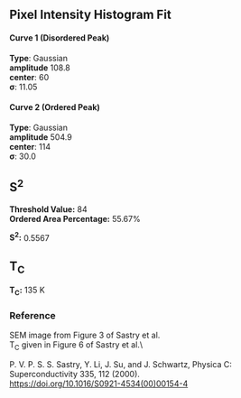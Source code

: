 ## Pixel Intensity Histogram Fit

#### Curve 1 (Disordered Peak)
**Type**: Gaussian\
**amplitude** 108.8\
**center**: 60\
**σ**: 11.05

#### Curve 2 (Ordered Peak)
**Type**: Gaussian\
**amplitude** 504.9\
**center**: 114\
**σ**: 30.0



## S<sup>2</sup>

**Threshold Value:** 84\
**Ordered Area Percentage:** 55.67%

**S<sup>2</sup>:** 0.5567

## T<sub>C</sub>
**T<sub>C</sub>:**  135 K


### Reference
SEM image from Figure 3 of Sastry et al.\
T<sub>C</sub> given in Figure 6 of Sastry et al.\


P. V. P. S. S. Sastry, Y. Li, J. Su, and J. Schwartz, Physica C: Superconductivity 335, 112 (2000).\
https://doi.org/10.1016/S0921-4534(00)00154-4

